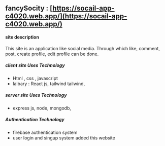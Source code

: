 ## fancySocity :  [https://socail-app-c4020.web.app/](https://socail-app-c4020.web.app/)

#### site description
This site is an application like social media. Through which like, comment, post, create profile, edit profile can be done.
##### client site  Uses Technology
*  Html , css , javascript 
*  laibary : React js, tailwind tailwind,  
##### server site  Uses Technology
* express js, node,  mongodb, 
##### Authentication Technology
* firebase authentication system
* user login and singup system added this website